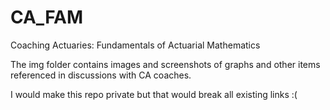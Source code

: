 # CA_FAM
Coaching Actuaries: Fundamentals of Actuarial Mathematics

The img folder contains images and screenshots of graphs and other items referenced in discussions with CA coaches.

I would make this repo private but that would break all existing links :(
